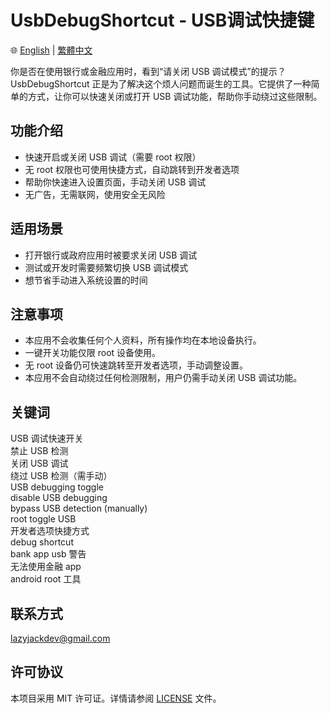 # UsbDebugShortcut - USB调试快捷键

🌐 [English](./README.md) | [繁體中文](./README.zh-TW.md)

你是否在使用银行或金融应用时，看到“请关闭 USB 调试模式”的提示？  
UsbDebugShortcut 正是为了解决这个烦人问题而诞生的工具。它提供了一种简单的方式，让你可以快速关闭或打开 USB 调试功能，帮助你手动绕过这些限制。

## 功能介绍
- 快速开启或关闭 USB 调试（需要 root 权限）
- 无 root 权限也可使用快捷方式，自动跳转到开发者选项
- 帮助你快速进入设置页面，手动关闭 USB 调试
- 无广告，无需联网，使用安全无风险

## 适用场景
- 打开银行或政府应用时被要求关闭 USB 调试
- 测试或开发时需要频繁切换 USB 调试模式
- 想节省手动进入系统设置的时间

## 注意事项
- 本应用不会收集任何个人资料，所有操作均在本地设备执行。
- 一键开关功能仅限 root 设备使用。
- 无 root 设备仍可快速跳转至开发者选项，手动调整设置。
- 本应用不会自动绕过任何检测限制，用户仍需手动关闭 USB 调试功能。

## 关键词
USB 调试快速开关  
禁止 USB 检测  
关闭 USB 调试  
绕过 USB 检测（需手动）  
USB debugging toggle  
disable USB debugging  
bypass USB detection (manually)  
root toggle USB  
开发者选项快捷方式  
debug shortcut  
bank app usb 警告  
无法使用金融 app  
android root 工具  

## 联系方式
lazyjackdev@gmail.com

## 许可协议
本项目采用 MIT 许可证。详情请参阅 [LICENSE](LICENSE) 文件。
